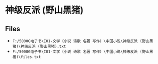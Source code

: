 # 神级反派 (野山黑猪)

## Files

- `F:/5000G电子书\I01-文学（小说 诗歌 名著 写作）\中国小说\神级反派 (野山黑猪)\神级反派 (野山黑猪).txt`
- `F:/5000G电子书\I01-文学（小说 诗歌 名著 写作）\中国小说\神级反派 (野山黑猪)\files.txt`
